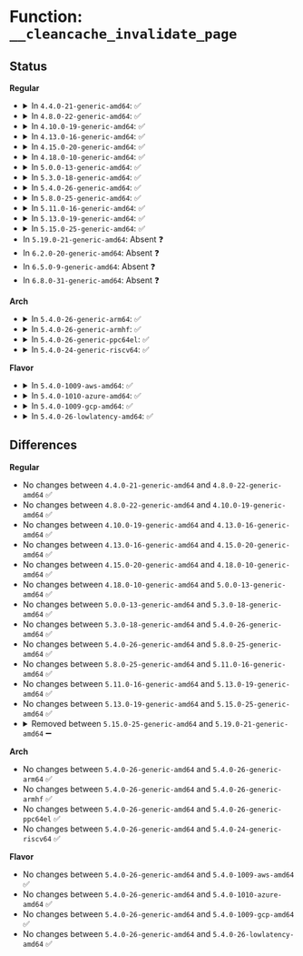 # Function: <code>__cleancache_invalidate_page</code>

## Status
<b>Regular</b>
<ul>
<li>
<details>
<summary>In <code>4.4.0-21-generic-amd64</code>: ✅</summary>

```c
void __cleancache_invalidate_page(struct address_space * mapping, struct page * page)
```

```json
{
  "name": "__cleancache_invalidate_page",
  "collision_type": "Unique Global",
  "inline_type": "No",
  "funcs": [
    {
      "addr": 18446744071580956496,
      "name": "__cleancache_invalidate_page",
      "external": true,
      "loc": "mm/cleancache.c:244",
      "file": "mm/cleancache.c",
      "inline": "seen, unknown",
      "caller_inline": [],
      "caller_func": [
        "mm/filemap.c:__delete_from_page_cache",
        "mm/truncate.c:truncate_inode_pages_range",
        "mm/truncate.c:truncate_inode_pages_range"
      ]
    }
  ],
  "symbols": [
    {
      "addr": 18446744071580956496,
      "name": "__cleancache_invalidate_page",
      "section": ".text",
      "bind": "STB_GLOBAL",
      "size": 178
    }
  ]
}
```
</details>
</li>
<li>
<details>
<summary>In <code>4.8.0-22-generic-amd64</code>: ✅</summary>

```c
void __cleancache_invalidate_page(struct address_space * mapping, struct page * page)
```

```json
{
  "name": "__cleancache_invalidate_page",
  "collision_type": "Unique Global",
  "inline_type": "No",
  "funcs": [
    {
      "addr": 18446744071581107424,
      "name": "__cleancache_invalidate_page",
      "external": true,
      "loc": "mm/cleancache.c:244",
      "file": "mm/cleancache.c",
      "inline": "seen, unknown",
      "caller_inline": [],
      "caller_func": [
        "mm/filemap.c:__delete_from_page_cache",
        "mm/truncate.c:truncate_inode_pages_range",
        "mm/truncate.c:truncate_inode_pages_range"
      ]
    }
  ],
  "symbols": [
    {
      "addr": 18446744071581107424,
      "name": "__cleancache_invalidate_page",
      "section": ".text",
      "bind": "STB_GLOBAL",
      "size": 178
    }
  ]
}
```
</details>
</li>
<li>
<details>
<summary>In <code>4.10.0-19-generic-amd64</code>: ✅</summary>

```c
void __cleancache_invalidate_page(struct address_space * mapping, struct page * page)
```

```json
{
  "name": "__cleancache_invalidate_page",
  "collision_type": "Unique Global",
  "inline_type": "No",
  "funcs": [
    {
      "addr": 18446744071581182608,
      "name": "__cleancache_invalidate_page",
      "external": true,
      "loc": "mm/cleancache.c:244",
      "file": "mm/cleancache.c",
      "inline": "seen, unknown",
      "caller_inline": [],
      "caller_func": [
        "mm/filemap.c:__delete_from_page_cache",
        "mm/truncate.c:truncate_inode_pages_range",
        "mm/truncate.c:truncate_inode_pages_range"
      ]
    }
  ],
  "symbols": [
    {
      "addr": 18446744071581182608,
      "name": "__cleancache_invalidate_page",
      "section": ".text",
      "bind": "STB_GLOBAL",
      "size": 178
    }
  ]
}
```
</details>
</li>
<li>
<details>
<summary>In <code>4.13.0-16-generic-amd64</code>: ✅</summary>

```c
void __cleancache_invalidate_page(struct address_space * mapping, struct page * page)
```

```json
{
  "name": "__cleancache_invalidate_page",
  "collision_type": "Unique Global",
  "inline_type": "No",
  "funcs": [
    {
      "addr": 18446744071581230400,
      "name": "__cleancache_invalidate_page",
      "external": true,
      "loc": "mm/cleancache.c:244",
      "file": "mm/cleancache.c",
      "inline": "seen, unknown",
      "caller_inline": [],
      "caller_func": [
        "mm/filemap.c:__delete_from_page_cache",
        "mm/truncate.c:truncate_inode_pages_range",
        "mm/truncate.c:truncate_inode_pages_range"
      ]
    }
  ],
  "symbols": [
    {
      "addr": 18446744071581230400,
      "name": "__cleancache_invalidate_page",
      "section": ".text",
      "bind": "STB_GLOBAL",
      "size": 165
    }
  ]
}
```
</details>
</li>
<li>
<details>
<summary>In <code>4.15.0-20-generic-amd64</code>: ✅</summary>

```c
void __cleancache_invalidate_page(struct address_space * mapping, struct page * page)
```

```json
{
  "name": "__cleancache_invalidate_page",
  "collision_type": "Unique Global",
  "inline_type": "No",
  "funcs": [
    {
      "addr": 18446744071581361808,
      "name": "__cleancache_invalidate_page",
      "external": true,
      "loc": "mm/cleancache.c:244",
      "file": "mm/cleancache.c",
      "inline": "seen, unknown",
      "caller_inline": [],
      "caller_func": [
        "mm/filemap.c:unaccount_page_cache_page",
        "mm/truncate.c:truncate_inode_pages_range",
        "mm/truncate.c:truncate_inode_pages_range"
      ]
    }
  ],
  "symbols": [
    {
      "addr": 18446744071581361808,
      "name": "__cleancache_invalidate_page",
      "section": ".text",
      "bind": "STB_GLOBAL",
      "size": 171
    }
  ]
}
```
</details>
</li>
<li>
<details>
<summary>In <code>4.18.0-10-generic-amd64</code>: ✅</summary>

```c
void __cleancache_invalidate_page(struct address_space * mapping, struct page * page)
```

```json
{
  "name": "__cleancache_invalidate_page",
  "collision_type": "Unique Global",
  "inline_type": "No",
  "funcs": [
    {
      "addr": 18446744071581511472,
      "name": "__cleancache_invalidate_page",
      "external": true,
      "loc": "mm/cleancache.c:244",
      "file": "mm/cleancache.c",
      "inline": "seen, unknown",
      "caller_inline": [],
      "caller_func": [
        "mm/filemap.c:unaccount_page_cache_page",
        "mm/truncate.c:truncate_inode_pages_range",
        "mm/truncate.c:truncate_inode_pages_range"
      ]
    }
  ],
  "symbols": [
    {
      "addr": 18446744071581511472,
      "name": "__cleancache_invalidate_page",
      "section": ".text",
      "bind": "STB_GLOBAL",
      "size": 173
    }
  ]
}
```
</details>
</li>
<li>
<details>
<summary>In <code>5.0.0-13-generic-amd64</code>: ✅</summary>

```c
void __cleancache_invalidate_page(struct address_space * mapping, struct page * page)
```

```json
{
  "name": "__cleancache_invalidate_page",
  "collision_type": "Unique Global",
  "inline_type": "No",
  "funcs": [
    {
      "addr": 18446744071581597312,
      "name": "__cleancache_invalidate_page",
      "external": true,
      "loc": "mm/cleancache.c:244",
      "file": "mm/cleancache.c",
      "inline": "seen, unknown",
      "caller_inline": [],
      "caller_func": [
        "mm/filemap.c:unaccount_page_cache_page",
        "mm/truncate.c:truncate_inode_pages_range",
        "mm/truncate.c:truncate_inode_pages_range"
      ]
    }
  ],
  "symbols": [
    {
      "addr": 18446744071581597312,
      "name": "__cleancache_invalidate_page",
      "section": ".text",
      "bind": "STB_GLOBAL",
      "size": 173
    }
  ]
}
```
</details>
</li>
<li>
<details>
<summary>In <code>5.3.0-18-generic-amd64</code>: ✅</summary>

```c
void __cleancache_invalidate_page(struct address_space * mapping, struct page * page)
```

```json
{
  "name": "__cleancache_invalidate_page",
  "collision_type": "Unique Global",
  "inline_type": "No",
  "funcs": [
    {
      "addr": 18446744071581708528,
      "name": "__cleancache_invalidate_page",
      "external": true,
      "loc": "mm/cleancache.c:243",
      "file": "mm/cleancache.c",
      "inline": "seen, unknown",
      "caller_inline": [],
      "caller_func": [
        "mm/filemap.c:unaccount_page_cache_page",
        "mm/truncate.c:truncate_inode_pages_range",
        "mm/truncate.c:truncate_inode_pages_range"
      ]
    }
  ],
  "symbols": [
    {
      "addr": 18446744071581708528,
      "name": "__cleancache_invalidate_page",
      "section": ".text",
      "bind": "STB_GLOBAL",
      "size": 175
    }
  ]
}
```
</details>
</li>
<li>
<details>
<summary>In <code>5.4.0-26-generic-amd64</code>: ✅</summary>

```c
void __cleancache_invalidate_page(struct address_space * mapping, struct page * page)
```

```json
{
  "name": "__cleancache_invalidate_page",
  "collision_type": "Unique Global",
  "inline_type": "No",
  "funcs": [
    {
      "addr": 18446744071581781968,
      "name": "__cleancache_invalidate_page",
      "external": true,
      "loc": "mm/cleancache.c:243",
      "file": "mm/cleancache.c",
      "inline": "seen, unknown",
      "caller_inline": [],
      "caller_func": [
        "mm/filemap.c:unaccount_page_cache_page",
        "mm/truncate.c:truncate_inode_pages_range",
        "mm/truncate.c:truncate_inode_pages_range"
      ]
    }
  ],
  "symbols": [
    {
      "addr": 18446744071581781968,
      "name": "__cleancache_invalidate_page",
      "section": ".text",
      "bind": "STB_GLOBAL",
      "size": 175
    }
  ]
}
```
</details>
</li>
<li>
<details>
<summary>In <code>5.8.0-25-generic-amd64</code>: ✅</summary>

```c
void __cleancache_invalidate_page(struct address_space * mapping, struct page * page)
```

```json
{
  "name": "__cleancache_invalidate_page",
  "collision_type": "Unique Global",
  "inline_type": "No",
  "funcs": [
    {
      "addr": 18446744071582003968,
      "name": "__cleancache_invalidate_page",
      "external": true,
      "loc": "mm/cleancache.c:243",
      "file": "mm/cleancache.c",
      "inline": "seen, unknown",
      "caller_inline": [],
      "caller_func": [
        "mm/filemap.c:unaccount_page_cache_page",
        "mm/truncate.c:truncate_inode_pages_range",
        "mm/truncate.c:truncate_inode_pages_range"
      ]
    }
  ],
  "symbols": [
    {
      "addr": 18446744071582003968,
      "name": "__cleancache_invalidate_page",
      "section": ".text",
      "bind": "STB_GLOBAL",
      "size": 175
    }
  ]
}
```
</details>
</li>
<li>
<details>
<summary>In <code>5.11.0-16-generic-amd64</code>: ✅</summary>

```c
void __cleancache_invalidate_page(struct address_space * mapping, struct page * page)
```

```json
{
  "name": "__cleancache_invalidate_page",
  "collision_type": "Unique Global",
  "inline_type": "No",
  "funcs": [
    {
      "addr": 18446744071582052816,
      "name": "__cleancache_invalidate_page",
      "external": true,
      "loc": "mm/cleancache.c:243",
      "file": "mm/cleancache.c",
      "inline": "seen, unknown",
      "caller_inline": [],
      "caller_func": [
        "mm/filemap.c:unaccount_page_cache_page",
        "mm/truncate.c:truncate_inode_pages_range",
        "mm/truncate.c:truncate_inode_pages_range"
      ]
    }
  ],
  "symbols": [
    {
      "addr": 18446744071582052816,
      "name": "__cleancache_invalidate_page",
      "section": ".text",
      "bind": "STB_GLOBAL",
      "size": 175
    }
  ]
}
```
</details>
</li>
<li>
<details>
<summary>In <code>5.13.0-19-generic-amd64</code>: ✅</summary>

```c
void __cleancache_invalidate_page(struct address_space * mapping, struct page * page)
```

```json
{
  "name": "__cleancache_invalidate_page",
  "collision_type": "Unique Global",
  "inline_type": "No",
  "funcs": [
    {
      "addr": 18446744071582078256,
      "name": "__cleancache_invalidate_page",
      "external": true,
      "loc": "mm/cleancache.c:243",
      "file": "mm/cleancache.c",
      "inline": "seen, unknown",
      "caller_inline": [],
      "caller_func": [
        "mm/filemap.c:unaccount_page_cache_page",
        "mm/truncate.c:truncate_inode_pages_range",
        "mm/truncate.c:truncate_inode_pages_range"
      ]
    }
  ],
  "symbols": [
    {
      "addr": 18446744071582078256,
      "name": "__cleancache_invalidate_page",
      "section": ".text",
      "bind": "STB_GLOBAL",
      "size": 175
    }
  ]
}
```
</details>
</li>
<li>
<details>
<summary>In <code>5.15.0-25-generic-amd64</code>: ✅</summary>

```c
void __cleancache_invalidate_page(struct address_space * mapping, struct page * page)
```

```json
{
  "name": "__cleancache_invalidate_page",
  "collision_type": "Unique Global",
  "inline_type": "No",
  "funcs": [
    {
      "addr": 18446744071582389728,
      "name": "__cleancache_invalidate_page",
      "external": true,
      "loc": "mm/cleancache.c:243",
      "file": "mm/cleancache.c",
      "inline": "seen, unknown",
      "caller_inline": [],
      "caller_func": [
        "mm/filemap.c:unaccount_page_cache_page",
        "mm/truncate.c:truncate_inode_pages_range",
        "mm/truncate.c:truncate_inode_pages_range"
      ]
    }
  ],
  "symbols": [
    {
      "addr": 18446744071582389728,
      "name": "__cleancache_invalidate_page",
      "section": ".text",
      "bind": "STB_GLOBAL",
      "size": 175
    }
  ]
}
```
</details>
</li>
<li>
In <code>5.19.0-21-generic-amd64</code>: Absent ❓
</li>
<li>
In <code>6.2.0-20-generic-amd64</code>: Absent ❓
</li>
<li>
In <code>6.5.0-9-generic-amd64</code>: Absent ❓
</li>
<li>
In <code>6.8.0-31-generic-amd64</code>: Absent ❓
</li>
</ul>
<b>Arch</b>
<ul>
<li>
<details>
<summary>In <code>5.4.0-26-generic-arm64</code>: ✅</summary>

```c
void __cleancache_invalidate_page(struct address_space * mapping, struct page * page)
```

```json
{
  "name": "__cleancache_invalidate_page",
  "collision_type": "Unique Global",
  "inline_type": "No",
  "funcs": [
    {
      "addr": 18446603336493240736,
      "name": "__cleancache_invalidate_page",
      "external": true,
      "loc": "mm/cleancache.c:243",
      "file": "mm/cleancache.c",
      "inline": "seen, unknown",
      "caller_inline": [],
      "caller_func": [
        "mm/filemap.c:unaccount_page_cache_page",
        "mm/truncate.c:truncate_inode_pages_range",
        "mm/truncate.c:truncate_inode_pages_range"
      ]
    }
  ],
  "symbols": [
    {
      "addr": 18446603336493240736,
      "name": "__cleancache_invalidate_page",
      "section": ".text",
      "bind": "STB_GLOBAL",
      "size": 200
    }
  ]
}
```
</details>
</li>
<li>
<details>
<summary>In <code>5.4.0-26-generic-armhf</code>: ✅</summary>

```c
void __cleancache_invalidate_page(struct address_space * mapping, struct page * page)
```

```json
{
  "name": "__cleancache_invalidate_page",
  "collision_type": "Unique Global",
  "inline_type": "No",
  "funcs": [
    {
      "addr": 3226853928,
      "name": "__cleancache_invalidate_page",
      "external": true,
      "loc": "mm/cleancache.c:243",
      "file": "mm/cleancache.c",
      "inline": "seen, unknown",
      "caller_inline": [],
      "caller_func": [
        "mm/filemap.c:unaccount_page_cache_page",
        "mm/truncate.c:truncate_inode_pages_range",
        "mm/truncate.c:truncate_inode_pages_range"
      ]
    }
  ],
  "symbols": [
    {
      "addr": 3226853928,
      "name": "__cleancache_invalidate_page",
      "section": ".text",
      "bind": "STB_GLOBAL",
      "size": 248
    }
  ]
}
```
</details>
</li>
<li>
<details>
<summary>In <code>5.4.0-26-generic-ppc64el</code>: ✅</summary>

```c
void __cleancache_invalidate_page(struct address_space * mapping, struct page * page)
```

```json
{
  "name": "__cleancache_invalidate_page",
  "collision_type": "Unique Global",
  "inline_type": "No",
  "funcs": [
    {
      "addr": 13835058055286760736,
      "name": "__cleancache_invalidate_page",
      "external": true,
      "loc": "mm/cleancache.c:243",
      "file": "mm/cleancache.c",
      "inline": "seen, unknown",
      "caller_inline": [],
      "caller_func": [
        "mm/filemap.c:unaccount_page_cache_page",
        "mm/truncate.c:truncate_inode_pages_range",
        "mm/truncate.c:truncate_inode_pages_range"
      ]
    }
  ],
  "symbols": [
    {
      "addr": 13835058055286760736,
      "name": "__cleancache_invalidate_page",
      "section": ".text",
      "bind": "STB_GLOBAL",
      "size": 292
    }
  ]
}
```
</details>
</li>
<li>
<details>
<summary>In <code>5.4.0-24-generic-riscv64</code>: ✅</summary>

```c
void __cleancache_invalidate_page(struct address_space * mapping, struct page * page)
```

```json
{
  "name": "__cleancache_invalidate_page",
  "collision_type": "Unique Global",
  "inline_type": "No",
  "funcs": [
    {
      "addr": 18446743936273000644,
      "name": "__cleancache_invalidate_page",
      "external": true,
      "loc": "mm/cleancache.c:243",
      "file": "mm/cleancache.c",
      "inline": "seen, unknown",
      "caller_inline": [],
      "caller_func": [
        "mm/filemap.c:unaccount_page_cache_page",
        "mm/truncate.c:truncate_inode_pages_range",
        "mm/truncate.c:truncate_inode_pages_range"
      ]
    }
  ],
  "symbols": [
    {
      "addr": 18446743936273000644,
      "name": "__cleancache_invalidate_page",
      "section": ".text",
      "bind": "STB_GLOBAL",
      "size": 162
    }
  ]
}
```
</details>
</li>
</ul>
<b>Flavor</b>
<ul>
<li>
<details>
<summary>In <code>5.4.0-1009-aws-amd64</code>: ✅</summary>

```c
void __cleancache_invalidate_page(struct address_space * mapping, struct page * page)
```

```json
{
  "name": "__cleancache_invalidate_page",
  "collision_type": "Unique Global",
  "inline_type": "No",
  "funcs": [
    {
      "addr": 18446744071581750704,
      "name": "__cleancache_invalidate_page",
      "external": true,
      "loc": "mm/cleancache.c:243",
      "file": "mm/cleancache.c",
      "inline": "seen, unknown",
      "caller_inline": [],
      "caller_func": [
        "mm/filemap.c:unaccount_page_cache_page",
        "mm/truncate.c:truncate_inode_pages_range",
        "mm/truncate.c:truncate_inode_pages_range"
      ]
    }
  ],
  "symbols": [
    {
      "addr": 18446744071581750704,
      "name": "__cleancache_invalidate_page",
      "section": ".text",
      "bind": "STB_GLOBAL",
      "size": 175
    }
  ]
}
```
</details>
</li>
<li>
<details>
<summary>In <code>5.4.0-1010-azure-amd64</code>: ✅</summary>

```c
void __cleancache_invalidate_page(struct address_space * mapping, struct page * page)
```

```json
{
  "name": "__cleancache_invalidate_page",
  "collision_type": "Unique Global",
  "inline_type": "No",
  "funcs": [
    {
      "addr": 18446744071581689328,
      "name": "__cleancache_invalidate_page",
      "external": true,
      "loc": "mm/cleancache.c:243",
      "file": "mm/cleancache.c",
      "inline": "seen, unknown",
      "caller_inline": [],
      "caller_func": [
        "mm/filemap.c:unaccount_page_cache_page",
        "mm/truncate.c:truncate_inode_pages_range",
        "mm/truncate.c:truncate_inode_pages_range"
      ]
    }
  ],
  "symbols": [
    {
      "addr": 18446744071581689328,
      "name": "__cleancache_invalidate_page",
      "section": ".text",
      "bind": "STB_GLOBAL",
      "size": 175
    }
  ]
}
```
</details>
</li>
<li>
<details>
<summary>In <code>5.4.0-1009-gcp-amd64</code>: ✅</summary>

```c
void __cleancache_invalidate_page(struct address_space * mapping, struct page * page)
```

```json
{
  "name": "__cleancache_invalidate_page",
  "collision_type": "Unique Global",
  "inline_type": "No",
  "funcs": [
    {
      "addr": 18446744071581742016,
      "name": "__cleancache_invalidate_page",
      "external": true,
      "loc": "mm/cleancache.c:243",
      "file": "mm/cleancache.c",
      "inline": "seen, unknown",
      "caller_inline": [],
      "caller_func": [
        "mm/filemap.c:unaccount_page_cache_page",
        "mm/truncate.c:truncate_inode_pages_range",
        "mm/truncate.c:truncate_inode_pages_range"
      ]
    }
  ],
  "symbols": [
    {
      "addr": 18446744071581742016,
      "name": "__cleancache_invalidate_page",
      "section": ".text",
      "bind": "STB_GLOBAL",
      "size": 175
    }
  ]
}
```
</details>
</li>
<li>
<details>
<summary>In <code>5.4.0-26-lowlatency-amd64</code>: ✅</summary>

```c
void __cleancache_invalidate_page(struct address_space * mapping, struct page * page)
```

```json
{
  "name": "__cleancache_invalidate_page",
  "collision_type": "Unique Global",
  "inline_type": "No",
  "funcs": [
    {
      "addr": 18446744071581810272,
      "name": "__cleancache_invalidate_page",
      "external": true,
      "loc": "mm/cleancache.c:243",
      "file": "mm/cleancache.c",
      "inline": "seen, unknown",
      "caller_inline": [],
      "caller_func": [
        "mm/filemap.c:unaccount_page_cache_page",
        "mm/truncate.c:truncate_inode_pages_range",
        "mm/truncate.c:truncate_inode_pages_range"
      ]
    }
  ],
  "symbols": [
    {
      "addr": 18446744071581810272,
      "name": "__cleancache_invalidate_page",
      "section": ".text",
      "bind": "STB_GLOBAL",
      "size": 175
    }
  ]
}
```
</details>
</li>
</ul>

## Differences
<b>Regular</b>
<ul>
<li>
No changes between <code>4.4.0-21-generic-amd64</code> and <code>4.8.0-22-generic-amd64</code> ✅
</li>
<li>
No changes between <code>4.8.0-22-generic-amd64</code> and <code>4.10.0-19-generic-amd64</code> ✅
</li>
<li>
No changes between <code>4.10.0-19-generic-amd64</code> and <code>4.13.0-16-generic-amd64</code> ✅
</li>
<li>
No changes between <code>4.13.0-16-generic-amd64</code> and <code>4.15.0-20-generic-amd64</code> ✅
</li>
<li>
No changes between <code>4.15.0-20-generic-amd64</code> and <code>4.18.0-10-generic-amd64</code> ✅
</li>
<li>
No changes between <code>4.18.0-10-generic-amd64</code> and <code>5.0.0-13-generic-amd64</code> ✅
</li>
<li>
No changes between <code>5.0.0-13-generic-amd64</code> and <code>5.3.0-18-generic-amd64</code> ✅
</li>
<li>
No changes between <code>5.3.0-18-generic-amd64</code> and <code>5.4.0-26-generic-amd64</code> ✅
</li>
<li>
No changes between <code>5.4.0-26-generic-amd64</code> and <code>5.8.0-25-generic-amd64</code> ✅
</li>
<li>
No changes between <code>5.8.0-25-generic-amd64</code> and <code>5.11.0-16-generic-amd64</code> ✅
</li>
<li>
No changes between <code>5.11.0-16-generic-amd64</code> and <code>5.13.0-19-generic-amd64</code> ✅
</li>
<li>
No changes between <code>5.13.0-19-generic-amd64</code> and <code>5.15.0-25-generic-amd64</code> ✅
</li>
<li>
<details>
<summary>Removed between <code>5.15.0-25-generic-amd64</code> and <code>5.19.0-21-generic-amd64</code> ➖</summary>

```c
void __cleancache_invalidate_page(struct address_space * mapping, struct page * page)
```
</details>
</li>
</ul>
<b>Arch</b>
<ul>
<li>
No changes between <code>5.4.0-26-generic-amd64</code> and <code>5.4.0-26-generic-arm64</code> ✅
</li>
<li>
No changes between <code>5.4.0-26-generic-amd64</code> and <code>5.4.0-26-generic-armhf</code> ✅
</li>
<li>
No changes between <code>5.4.0-26-generic-amd64</code> and <code>5.4.0-26-generic-ppc64el</code> ✅
</li>
<li>
No changes between <code>5.4.0-26-generic-amd64</code> and <code>5.4.0-24-generic-riscv64</code> ✅
</li>
</ul>
<b>Flavor</b>
<ul>
<li>
No changes between <code>5.4.0-26-generic-amd64</code> and <code>5.4.0-1009-aws-amd64</code> ✅
</li>
<li>
No changes between <code>5.4.0-26-generic-amd64</code> and <code>5.4.0-1010-azure-amd64</code> ✅
</li>
<li>
No changes between <code>5.4.0-26-generic-amd64</code> and <code>5.4.0-1009-gcp-amd64</code> ✅
</li>
<li>
No changes between <code>5.4.0-26-generic-amd64</code> and <code>5.4.0-26-lowlatency-amd64</code> ✅
</li>
</ul>
